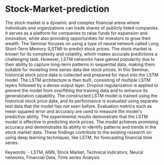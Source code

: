 # Stock-Market-prediction
The stock market is a dynamic and complex financial arena where individuals and
organizations can trade shares of publicly listed companies. It serves as a platform for
companies to raise funds for expansion and innovation, while also providing opportunities for
investors to grow their wealth. The Seminar focuses on using a type of neural network called
Long Short-Term Memory (LSTM) to predict stock prices. The stock market is known for its
complexity and volatility, which makes accurate predictions a challenging task. However,
LSTM networks have gained popularity due to their ability to capture long-term patterns in
sequential data, making them suitable for modeling time series data like stock prices.
In this Seminar, historical stock price data is collected and prepared for input into the LSTM
model. The LSTM architecture is then built, consisting of multiple LSTM layers followed by
a dense output layer. Dropout regularization is applied to prevent the model from overfitting
the training data and to enhance its generalization capability. The constructed LSTM model is
trained using the historical stock price data, and its performance is evaluated using separate test
data that the model has not seen before. Evaluation metrics such as mean squared error and
accuracy are used to measure the model's predictive ability. The experimental results
demonstrate that the LSTM model is effective in predicting stock prices. The model achieves
promising accuracy and demonstrates its ability to identify patterns and trends in the stock
market data. These findings contribute to the existing research on using deep learning
techniques, like LSTM, for forecasting financial time series.

Keywords: - LSTM, ANN, Stock Market, Technical indicators, Neural networks, Financial
Data, Time series Analysis
